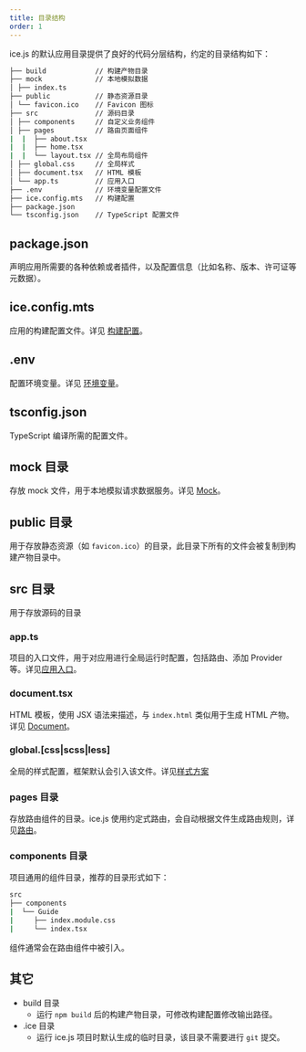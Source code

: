 ```yaml
---
title: 目录结构
order: 1
---
```


ice.js 的默认应用目录提供了良好的代码分层结构，约定的目录结构如下：

```bash
├── build            // 构建产物目录
├── mock             // 本地模拟数据
│ ├── index.ts
├── public           // 静态资源目录
│ └── favicon.ico    // Favicon 图标
├── src              // 源码目录
│ ├── components     // 自定义业务组件
│ ├── pages          // 路由页面组件
|  |  ├── about.tsx
|  |  ├── home.tsx
|  |  └── layout.tsx // 全局布局组件
│ ├── global.css     // 全局样式
│ ├── document.tsx   // HTML 模板
│ └── app.ts         // 应用入口
├── .env             // 环境变量配置文件
├── ice.config.mts   // 构建配置
├── package.json
└── tsconfig.json    // TypeScript 配置文件
```

## package.json

声明应用所需要的各种依赖或者插件，以及配置信息（比如名称、版本、许可证等元数据）。

## ice.config.mts

应用的构建配置文件。详见 [构建配置](./config)。

## .env

配置环境变量。详见 [环境变量](./env)。

## tsconfig.json

TypeScript 编译所需的配置文件。

## mock 目录

存放 mock 文件，用于本地模拟请求数据服务。详见 [Mock](./mock)。

## public 目录

用于存放静态资源（如 `favicon.ico`）的目录，此目录下所有的文件会被复制到构建产物目录中。

## src 目录

用于存放源码的目录

### app.ts

项目的入口文件，用于对应用进行全局运行时配置，包括路由、添加 Provider 等。详见[应用入口](./app)。

### document.tsx

HTML 模板，使用 JSX 语法来描述，与 `index.html` 类似用于生成 HTML 产物。详见 [Document](./document)。

### global.[css|scss|less]

全局的样式配置，框架默认会引入该文件。详见[样式方案](./style)

### pages 目录

存放路由组件的目录。ice.js 使用约定式路由，会自动根据文件生成路由规则，详见[路由](./router)。

### components 目录

项目通用的组件目录，推荐的目录形式如下：

```bash
src
├── components
|  └── Guide
|     ├── index.module.css
|     └── index.tsx
```

组件通常会在路由组件中被引入。

## 其它

- build 目录
  - 运行 `npm build` 后的构建产物目录，可修改构建配置修改输出路径。
- .ice 目录
  - 运行 ice.js 项目时默认生成的临时目录，该目录不需要进行 `git` 提交。
